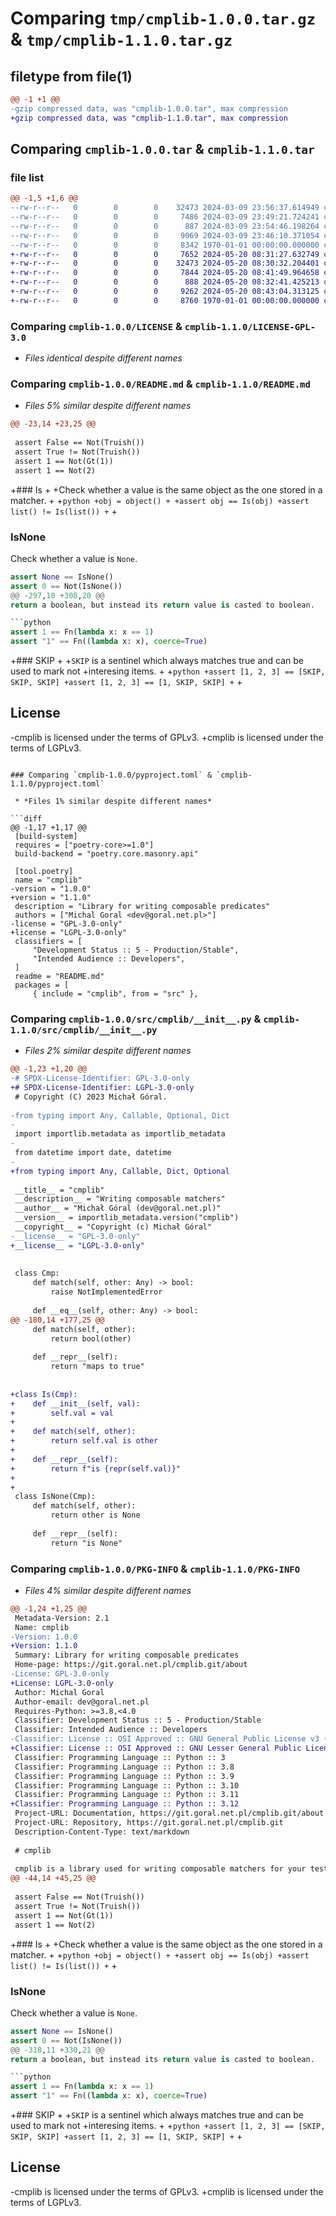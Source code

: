 # Comparing `tmp/cmplib-1.0.0.tar.gz` & `tmp/cmplib-1.1.0.tar.gz`

## filetype from file(1)

```diff
@@ -1 +1 @@
-gzip compressed data, was "cmplib-1.0.0.tar", max compression
+gzip compressed data, was "cmplib-1.1.0.tar", max compression
```

## Comparing `cmplib-1.0.0.tar` & `cmplib-1.1.0.tar`

### file list

```diff
@@ -1,5 +1,6 @@
--rw-r--r--   0        0        0    32473 2024-03-09 23:56:37.614949 cmplib-1.0.0/LICENSE
--rw-r--r--   0        0        0     7486 2024-03-09 23:49:21.724241 cmplib-1.0.0/README.md
--rw-r--r--   0        0        0      887 2024-03-09 23:54:46.198264 cmplib-1.0.0/pyproject.toml
--rw-r--r--   0        0        0     9069 2024-03-09 23:46:10.371054 cmplib-1.0.0/src/cmplib/__init__.py
--rw-r--r--   0        0        0     8342 1970-01-01 00:00:00.000000 cmplib-1.0.0/PKG-INFO
+-rw-r--r--   0        0        0     7652 2024-05-20 08:31:27.632749 cmplib-1.1.0/LICENSE
+-rw-r--r--   0        0        0    32473 2024-05-20 08:30:32.204401 cmplib-1.1.0/LICENSE-GPL-3.0
+-rw-r--r--   0        0        0     7844 2024-05-20 08:41:49.964658 cmplib-1.1.0/README.md
+-rw-r--r--   0        0        0      888 2024-05-20 08:32:41.425213 cmplib-1.1.0/pyproject.toml
+-rw-r--r--   0        0        0     9262 2024-05-20 08:43:04.313125 cmplib-1.1.0/src/cmplib/__init__.py
+-rw-r--r--   0        0        0     8760 1970-01-01 00:00:00.000000 cmplib-1.1.0/PKG-INFO
```

### Comparing `cmplib-1.0.0/LICENSE` & `cmplib-1.1.0/LICENSE-GPL-3.0`

 * *Files identical despite different names*

### Comparing `cmplib-1.0.0/README.md` & `cmplib-1.1.0/README.md`

 * *Files 5% similar despite different names*

```diff
@@ -23,14 +23,25 @@
 
 assert False == Not(Truish())
 assert True != Not(Truish())
 assert 1 == Not(Gt(1))
 assert 1 == Not(2)
 ```
 
+### Is
+
+Check whether a value is the same object as the one stored in a matcher.
+
+```python
+obj = object()
+
+assert obj == Is(obj)
+assert list() != Is(list())
+```
+
 ### IsNone
 
 Check whether a value is `None`.
 
 ```python
 assert None == IsNone()
 assert 0 == Not(IsNone())
@@ -297,10 +308,20 @@
 return a boolean, but instead its return value is casted to boolean.
 
 ```python
 assert 1 == Fn(lambda x: x == 1)
 assert "1" == Fn((lambda x: x), coerce=True)
 ```
 
+### SKIP
+
+`SKIP` is a sentinel which always matches true and can be used to mark not
+interesing items.
+
+```python
+assert [1, 2, 3] == [SKIP, SKIP, SKIP]
+assert [1, 2, 3] == [1, SKIP, SKIP]
+```
+
 ## License
 
-cmplib is licensed under the terms of GPLv3.
+cmplib is licensed under the terms of LGPLv3.
```

### Comparing `cmplib-1.0.0/pyproject.toml` & `cmplib-1.1.0/pyproject.toml`

 * *Files 1% similar despite different names*

```diff
@@ -1,17 +1,17 @@
 [build-system]
 requires = ["poetry-core>=1.0"]
 build-backend = "poetry.core.masonry.api"
 
 [tool.poetry]
 name = "cmplib"
-version = "1.0.0"
+version = "1.1.0"
 description = "Library for writing composable predicates"
 authors = ["Michal Goral <dev@goral.net.pl>"]
-license = "GPL-3.0-only"
+license = "LGPL-3.0-only"
 classifiers = [
     "Development Status :: 5 - Production/Stable",
     "Intended Audience :: Developers",
 ]
 readme = "README.md"
 packages = [
     { include = "cmplib", from = "src" },
```

### Comparing `cmplib-1.0.0/src/cmplib/__init__.py` & `cmplib-1.1.0/src/cmplib/__init__.py`

 * *Files 2% similar despite different names*

```diff
@@ -1,23 +1,20 @@
-# SPDX-License-Identifier: GPL-3.0-only
+# SPDX-License-Identifier: LGPL-3.0-only
 # Copyright (C) 2023 Michał Góral.
 
-from typing import Any, Callable, Optional, Dict
-
 import importlib.metadata as importlib_metadata
-
 from datetime import date, datetime
-
+from typing import Any, Callable, Dict, Optional
 
 __title__ = "cmplib"
 __description__ = "Writing composable matchers"
 __author__ = "Michał Góral (dev@goral.net.pl)"
 __version__ = importlib_metadata.version("cmplib")
 __copyright__ = "Copyright (c) Michał Góral"
-__license__ = "GPL-3.0-only"
+__license__ = "LGPL-3.0-only"
 
 
 class Cmp:
     def match(self, other: Any) -> bool:
         raise NotImplementedError
 
     def __eq__(self, other: Any) -> bool:
@@ -180,14 +177,25 @@
     def match(self, other):
         return bool(other)
 
     def __repr__(self):
         return "maps to true"
 
 
+class Is(Cmp):
+    def __init__(self, val):
+        self.val = val
+
+    def match(self, other):
+        return self.val is other
+
+    def __repr__(self):
+        return f"is {repr(self.val)}"
+
+
 class IsNone(Cmp):
     def match(self, other):
         return other is None
 
     def __repr__(self):
         return "is None"
```

### Comparing `cmplib-1.0.0/PKG-INFO` & `cmplib-1.1.0/PKG-INFO`

 * *Files 4% similar despite different names*

```diff
@@ -1,24 +1,25 @@
 Metadata-Version: 2.1
 Name: cmplib
-Version: 1.0.0
+Version: 1.1.0
 Summary: Library for writing composable predicates
 Home-page: https://git.goral.net.pl/cmplib.git/about
-License: GPL-3.0-only
+License: LGPL-3.0-only
 Author: Michal Goral
 Author-email: dev@goral.net.pl
 Requires-Python: >=3.8,<4.0
 Classifier: Development Status :: 5 - Production/Stable
 Classifier: Intended Audience :: Developers
-Classifier: License :: OSI Approved :: GNU General Public License v3 (GPLv3)
+Classifier: License :: OSI Approved :: GNU Lesser General Public License v3 (LGPLv3)
 Classifier: Programming Language :: Python :: 3
 Classifier: Programming Language :: Python :: 3.8
 Classifier: Programming Language :: Python :: 3.9
 Classifier: Programming Language :: Python :: 3.10
 Classifier: Programming Language :: Python :: 3.11
+Classifier: Programming Language :: Python :: 3.12
 Project-URL: Documentation, https://git.goral.net.pl/cmplib.git/about
 Project-URL: Repository, https://git.goral.net.pl/cmplib.git
 Description-Content-Type: text/markdown
 
 # cmplib
 
 cmplib is a library used for writing composable matchers for your tests,
@@ -44,14 +45,25 @@
 
 assert False == Not(Truish())
 assert True != Not(Truish())
 assert 1 == Not(Gt(1))
 assert 1 == Not(2)
 ```
 
+### Is
+
+Check whether a value is the same object as the one stored in a matcher.
+
+```python
+obj = object()
+
+assert obj == Is(obj)
+assert list() != Is(list())
+```
+
 ### IsNone
 
 Check whether a value is `None`.
 
 ```python
 assert None == IsNone()
 assert 0 == Not(IsNone())
@@ -318,11 +330,21 @@
 return a boolean, but instead its return value is casted to boolean.
 
 ```python
 assert 1 == Fn(lambda x: x == 1)
 assert "1" == Fn((lambda x: x), coerce=True)
 ```
 
+### SKIP
+
+`SKIP` is a sentinel which always matches true and can be used to mark not
+interesing items.
+
+```python
+assert [1, 2, 3] == [SKIP, SKIP, SKIP]
+assert [1, 2, 3] == [1, SKIP, SKIP]
+```
+
 ## License
 
-cmplib is licensed under the terms of GPLv3.
+cmplib is licensed under the terms of LGPLv3.
```

